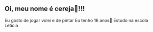 ## Oi, meu nome é cereja🍒!!!
Eu gosto de jogar volei e de pintar
Eu tenho 16 anos💫 
Estudo na escola Leticia
